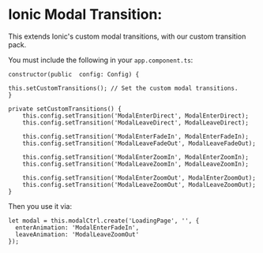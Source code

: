 # Ionic Modal Transition: 

This extends Ionic's custom modal transitions, with our custom transition pack.

You must include the following in your `app.component.ts`:

    constructor(public  config: Config) {
    
    this.setCustomTransitions(); // Set the custom modal transitions.
    } 

    private setCustomTransitions() {
        this.config.setTransition('ModalEnterDirect', ModalEnterDirect);
        this.config.setTransition('ModalLeaveDirect', ModalLeaveDirect);
    
        this.config.setTransition('ModalEnterFadeIn', ModalEnterFadeIn);
        this.config.setTransition('ModalLeaveFadeOut', ModalLeaveFadeOut);
    
        this.config.setTransition('ModalEnterZoomIn', ModalEnterZoomIn);
        this.config.setTransition('ModalLeaveZoomIn', ModalLeaveZoomIn);
    
        this.config.setTransition('ModalEnterZoomOut', ModalEnterZoomOut);
        this.config.setTransition('ModalLeaveZoomOut', ModalLeaveZoomOut);
    }

Then you use it via: 

    let modal = this.modalCtrl.create('LoadingPage', '', {
      enterAnimation: 'ModalEnterFadeIn',
      leaveAnimation: 'ModalLeaveZoomOut'
    });
